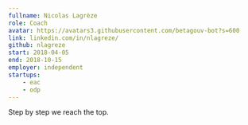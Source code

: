 ```yaml
---
fullname: Nicolas Lagrèze
role: Coach
avatar: https://avatars3.githubusercontent.com/betagouv-bot?s=600
link: linkedin.com/in/nlagreze/ 
github: nlagreze 
start: 2018-04-05 
end: 2018-10-15 
employer: independent
startups:
    - eac 
    - odp
---
```


Step by step we reach the top.

